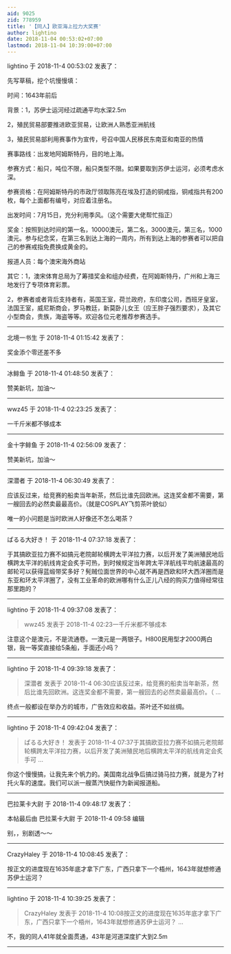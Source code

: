 ```yaml
---
aid: 9025
zid: 778959
title: '【同人】欧亚海上拉力大奖赛'
author: lightino
date: 2018-11-04 00:53:02+07:00
lastmod: 2018-11-04 10:39:00+07:00
---
```


lightino 于 2018-11-4 00:53:02 发表了：

先写草稿，挖个坑慢慢填：

时间：1643年前后

背景：1，苏伊士运河经过疏通平均水深2.5m

2，殖民贸易部要推进欧亚贸易，让欧洲人熟悉亚洲航线

3，殖民贸易部利用赛事作为宣传，号召中国人民移民东南亚和南亚的热情

赛事路线：出发地阿姆斯特丹，目的地上海。

参赛方式：船只，吨位不限，船只类型不限。如果要取到苏伊士运河，必须考虑水深。

参赛资格：在阿姆斯特丹的市政厅领取陈亮在埃及打造的铜戒指，铜戒指共有200枚，每个上面都有编号，对应着注册名。

出发时间：7月15日，充分利用季风。（这个需要大佬帮忙指正）

奖金：按照到达时间的第一名，10000澳元，第二名，3000澳元，第三名，1000澳元。参与纪念奖，在第三名到达上海的一周内，所有到达上海的参赛者可以把自己的参赛戒指免费换成黄金的。

报道人员：每个澳宋海外商站

其它：1，澳宋体育总局为了筹措奖金和组办经费，在阿姆斯特丹，广州和上海三地发行了专项体育彩票。

2，参赛者或者背后支持者有，英国王室，荷兰政府，东印度公司，西班牙皇室，法国王室，威尼斯商会，罗马教廷，新莫卧儿女王（应王胖子强烈要求），及其它小型商会，贵族，海盗等等。欢迎各位元老推荐参赛选手。

---------

北境一书生 于 2018-11-4 01:15:42 发表了：

奖金添个零还差不多

---------

冰鲱鱼 于 2018-11-4 01:48:50 发表了：

赞美新坑，加油～

---------

wwz45 于 2018-11-4 02:23:25 发表了：

一千斤米都不够成本

---------

金十字鲱鱼 于 2018-11-4 02:56:09 发表了：

赞美新坑，加油～

---------

深潜者 于 2018-11-4 06:30:49 发表了：

应该反过来，给竞赛的船卖当年新茶，然后比谁先回欧洲。这连奖金都不需要，第一艘回去的必然卖最最高价。（就是COSPLAY飞剪茶叶貌似）

唯一的小问题是当时欧洲人好像还不怎么喝茶？

---------

ぱるる大好き！ 于 2018-11-4 07:37:18 发表了：

于其搞欧亚拉力赛不如搞元老院邮轮横跨太平洋拉力赛，以后开发了美洲殖民地后横跨太平洋的航线肯定会炙手可热，到时候规定当年跨太平洋航线平均航速最高的邮轮可以获得蓝缎带奖多好？髡贼位面世界的中心就不再是西欧和环大西洋圈而是东亚和环太平洋圈了，没有工业革命的欧洲哪有什么正儿八经的购买力值得经常往那里跑的？

---------

lightino 于 2018-11-4 09:37:08 发表了：

> wwz45 发表于 2018-11-4 02:23一千斤米都不够成本



注意这个是澳元，不是流通卷。一澳元是一两银子。H800民用型才2000两白银，我一等奖直接给5条船，手面还小吗？

---------

lightino 于 2018-11-4 09:39:18 发表了：

> 深潜者 发表于 2018-11-4 06:30应该反过来，给竞赛的船卖当年新茶，然后比谁先回欧洲。这连奖金都不需要，第一艘回去的必然卖最最高价。（ ...



终点一般都设在举办方的城市，广告效应和收益。茶叶还不如丝绸。

---------

lightino 于 2018-11-4 09:42:04 发表了：

> ぱるる大好き！ 发表于 2018-11-4 07:37于其搞欧亚拉力赛不如搞元老院邮轮横跨太平洋拉力赛，以后开发了美洲殖民地后横跨太平洋的航线肯定会炙手可 ...



你这个慢慢搞，让我先来个帆力的。美国南北战争后搞过骑马拉力赛，就是为了衬托火车的速度。我们可以派一艘蒸汽快艇作为新闻报道船。

---------

巴拉莱卡大尉 于 2018-11-4 09:48:17 发表了：

本帖最后由 巴拉莱卡大尉 于 2018-11-4 09:58 编辑 

别，，别剧透～～

---------

CrazyHaley 于 2018-11-4 10:08:45 发表了：

按正文的进度现在1635年底才拿下广东，广西只拿下一个梧州，1643年就想修通苏伊士运河？

---------

lightino 于 2018-11-4 10:39:25 发表了：

> CrazyHaley 发表于 2018-11-4 10:08按正文的进度现在1635年底才拿下广东，广西只拿下一个梧州，1643年就想修通苏伊士运河？ ...



不，我的同人41年就全面贯通，43年是河道深度扩大到2.5m

---------

